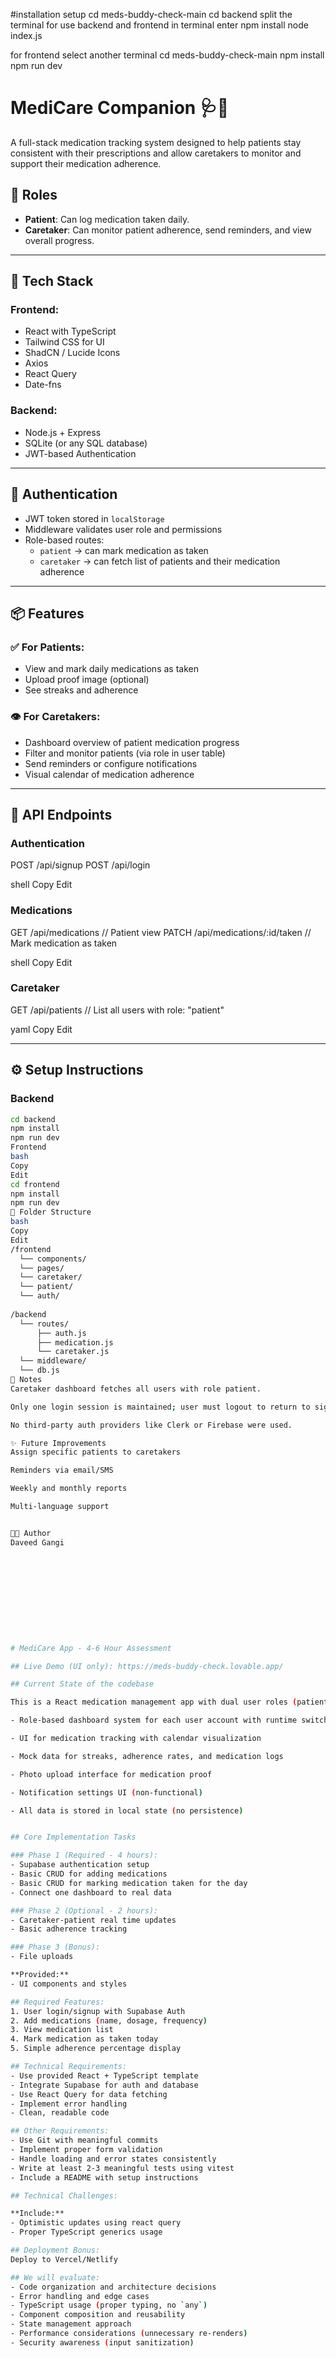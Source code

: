 

#installation setup
cd meds-buddy-check-main
cd backend 
split the terminal for use backend and frontend
in terminal enter npm install 
node index.js 

for frontend 
select another terminal 
cd meds-buddy-check-main 
npm install 
npm run dev 



# MediCare Companion 🩺💊

A full-stack medication tracking system designed to help patients stay consistent with their prescriptions and allow caretakers to monitor and support their medication adherence.





## 👤 Roles

- **Patient**: Can log medication taken daily.
- **Caretaker**: Can monitor patient adherence, send reminders, and view overall progress.

---

## 🔧 Tech Stack

### Frontend:
- React with TypeScript
- Tailwind CSS for UI
- ShadCN / Lucide Icons
- Axios
- React Query
- Date-fns

### Backend:
- Node.js + Express
- SQLite (or any SQL database)
- JWT-based Authentication

---

## 🔐 Authentication

- JWT token stored in `localStorage`
- Middleware validates user role and permissions
- Role-based routes:
  - `patient` → can mark medication as taken
  - `caretaker` → can fetch list of patients and their medication adherence

---

## 📦 Features

### ✅ For Patients:
- View and mark daily medications as taken
- Upload proof image (optional)
- See streaks and adherence

### 👁️ For Caretakers:
- Dashboard overview of patient medication progress
- Filter and monitor patients (via role in user table)
- Send reminders or configure notifications
- Visual calendar of medication adherence

---

## 🔗 API Endpoints

### Authentication
POST /api/signup
POST /api/login

shell
Copy
Edit

### Medications
GET /api/medications // Patient view
PATCH /api/medications/:id/taken // Mark medication as taken

shell
Copy
Edit

### Caretaker
GET /api/patients // List all users with role: "patient"

yaml
Copy
Edit

---

## ⚙️ Setup Instructions

### Backend

```bash
cd backend
npm install
npm run dev
Frontend
bash
Copy
Edit
cd frontend
npm install
npm run dev
📁 Folder Structure
bash
Copy
Edit
/frontend
  └── components/
  └── pages/
  └── caretaker/
  └── patient/
  └── auth/
  
/backend
  └── routes/
      ├── auth.js
      ├── medication.js
      └── caretaker.js
  └── middleware/
  └── db.js
📝 Notes
Caretaker dashboard fetches all users with role patient.

Only one login session is maintained; user must logout to return to sign in.

No third-party auth providers like Clerk or Firebase were used.

✨ Future Improvements
Assign specific patients to caretakers

Reminders via email/SMS

Weekly and monthly reports

Multi-language support


🧑‍💻 Author
Daveed Gangi











# MediCare App - 4-6 Hour Assessment

## Live Demo (UI only): https://meds-buddy-check.lovable.app/

## Current State of the codebase

This is a React medication management app with dual user roles (patients/caretakers). Currently features:

- Role-based dashboard system for each user account with runtime switching (for simplcity)

- UI for medication tracking with calendar visualization

- Mock data for streaks, adherence rates, and medication logs

- Photo upload interface for medication proof

- Notification settings UI (non-functional)

- All data is stored in local state (no persistence)


## Core Implementation Tasks

### Phase 1 (Required - 4 hours):
- Supabase authentication setup
- Basic CRUD for adding medications
- Basic CRUD for marking medication taken for the day
- Connect one dashboard to real data

### Phase 2 (Optional - 2 hours):
- Caretaker-patient real time updates
- Basic adherence tracking

### Phase 3 (Bonus):
- File uploads

**Provided:**
- UI components and styles

## Required Features:
1. User login/signup with Supabase Auth
2. Add medications (name, dosage, frequency)
3. View medication list
4. Mark medication as taken today
5. Simple adherence percentage display

## Technical Requirements:
- Use provided React + TypeScript template
- Integrate Supabase for auth and database
- Use React Query for data fetching
- Implement error handling
- Clean, readable code

## Other Requirements:
- Use Git with meaningful commits
- Implement proper form validation
- Handle loading and error states consistently
- Write at least 2-3 meaningful tests using vitest
- Include a README with setup instructions

## Technical Challenges:

**Include:**
- Optimistic updates using react query
- Proper TypeScript generics usage

## Deployment Bonus:
Deploy to Vercel/Netlify

## We will evaluate:
- Code organization and architecture decisions
- Error handling and edge cases
- TypeScript usage (proper typing, no `any`)
- Component composition and reusability
- State management approach
- Performance considerations (unnecessary re-renders)
- Security awareness (input sanitization)
